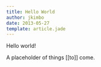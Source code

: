 ```yaml
---
title: Hello World
author: jkimbo
date: 2013-05-27
template: article.jade
---
```


Hello world!

A placeholder of things [[to]] come.
